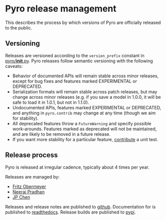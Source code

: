 # Pyro release management

This describes the process by which versions of Pyro are officially released to the public.

## Versioning

Releases are versioned according to the `version_prefix` constant in [pyro/__init__.py](pyro/__init__.py).
Pyro releases follow semantic versioning with the following caveats:

- Behavior of documented APIs will remain stable across minor releases, except for bug fixes and features marked EXPERIMENTAL or DEPRECATED.
- Serialization formats will remain stable across patch releases, but may change across minor releases (e.g. if you save a model in 1.0.0, it will be safe to load it in 1.0.1, but not in 1.1.0).
- Undocumented APIs, features marked EXPERIMENTAL or DEPRECATED, and anything in `pyro.contrib` may change at any time (though we aim for stability).
- All deprecated features throw a `FutureWarning` and specify possible work-arounds. Features marked as deprecated will not be maintained, and are likely to be removed in a future release.
- If you want more stability for a particular feature, [contribute](https://github.com/pyro-ppl/pyro/blob/dev/CONTRIBUTING.md) a unit test.

## Release process

Pyro is released at irregular cadence, typically about 4 times per year.

Releases are managed by:
- [Fritz Obermeyer](https://github.com/fritzo)
- [Neeraj Pradhan](https://github.com/neerajprad)
- [JP Chen](https://github.com/jpchen)

Releases and release notes are published to [github](https://github.com/pyro-ppl/pyro/releases).
Documentation for is published to [readthedocs](https://docs.pyro.ai).
Release builds are published to [pypi](https://pypi.org/project/pyro-ppl/).
